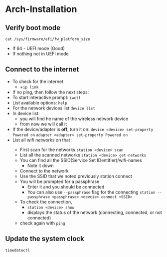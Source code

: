 # Arch-Installation

## Verify boot mode

```cat /sys/firmware/efi/fw_platform_size```
- If 64 - UEFI mode (Good)
- If nothing not in UEFI mode

## Connect to the internet

- To check for the internet
  - +```ip link```
- If no ping, then follow the next steps:
- To start interactive prompt:
  ```iwctl```
- List available options:
  ```help```
- For the network devices list
  ```device list```
- In device list
  - you will find he name of the wireless network device
  - from now we will call it <device>
- If the device/adapter is **off**, turn it on:
  ```device <device> set-property Powered on```
  ```adapter <adapter> set-property Powered on```
- List all wifi networks on that <device>:
  - First scan for the networks
    ```station <device> scan```
  - List all the scanned networks
    ```station <device> get-networks```
  - You can find all the SSID(Service Set IDentifier)/wifi-names
    - Note it down
  - Connect to the network
  - Use the SSID that we noted previously
    station <device> connect <SSID>
  - You will be prompted for a passphrase
    - Enter it and you should be connected
    - You can also use `--passphrase` flag for the connecting
      ```station --passphrase <passphrase> <devcie> connect <SSID>```
  - To check the connection,
    - ```station <device> show```
    - displays the status of the network (connecting, connected, or not connected)
  - check again with ```ping```

## Update the system clock

```timedatectl```
